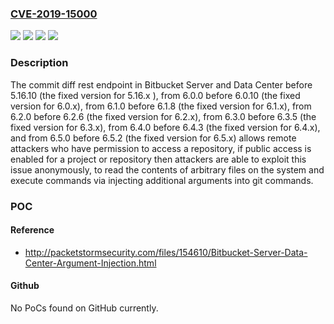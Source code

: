 ### [CVE-2019-15000](https://cve.mitre.org/cgi-bin/cvename.cgi?name=CVE-2019-15000)
![](https://img.shields.io/static/v1?label=Product&message=Bitbucket%20Data%20Center&color=blue)
![](https://img.shields.io/static/v1?label=Product&message=Bitbucket%20Server&color=blue)
![](https://img.shields.io/static/v1?label=Version&message=%3C%205.16.10%20&color=brighgreen)
![](https://img.shields.io/static/v1?label=Vulnerability&message=Argument%20Injection&color=brighgreen)

### Description

The commit diff rest endpoint in Bitbucket Server and Data Center before 5.16.10 (the fixed version for 5.16.x ), from 6.0.0 before 6.0.10 (the fixed version for 6.0.x), from 6.1.0 before 6.1.8 (the fixed version for 6.1.x), from 6.2.0 before 6.2.6 (the fixed version for 6.2.x), from 6.3.0 before 6.3.5 (the fixed version for 6.3.x), from 6.4.0 before 6.4.3 (the fixed version for 6.4.x), and from 6.5.0 before 6.5.2 (the fixed version for 6.5.x) allows remote attackers who have permission to access a repository, if public access is enabled for a project or repository then attackers are able to exploit this issue anonymously, to read the contents of arbitrary files on the system and execute commands via injecting additional arguments into git commands.

### POC

#### Reference
- http://packetstormsecurity.com/files/154610/Bitbucket-Server-Data-Center-Argument-Injection.html

#### Github
No PoCs found on GitHub currently.

